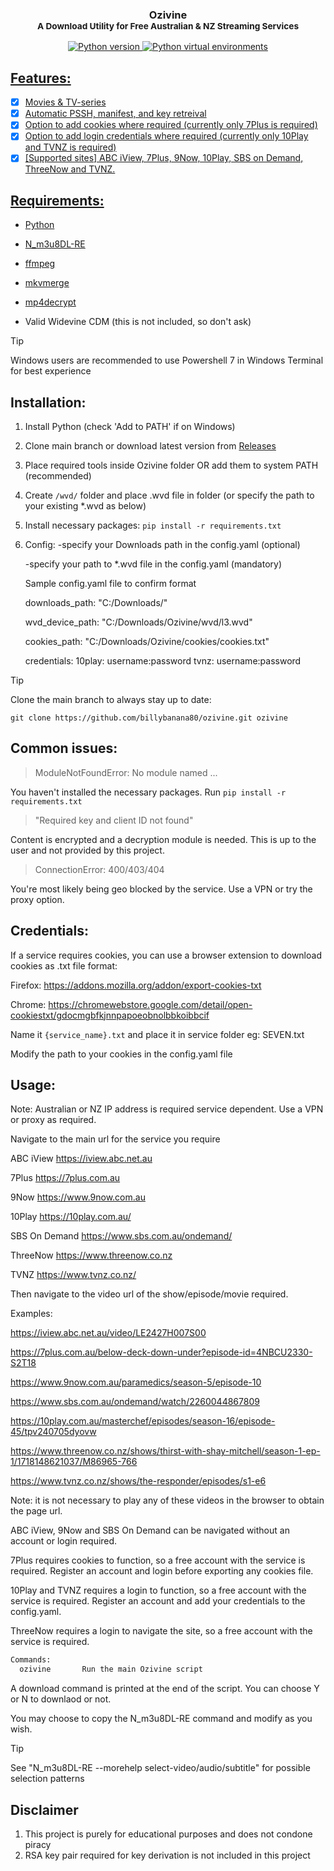 <h3 align="center">Ozivine<br/>
<sup>A Download Utility for Free Australian & NZ Streaming Services</sup></h3>
<p align="center">
    <a href="https://python.org">
        <img src="https://img.shields.io/badge/python-3.9+-blue" alt="Python version">
    </a>
    <a href="https://docs.python.org/3/library/venv.html">
        <img src="https://img.shields.io/badge/python-venv-blue" alt="Python virtual environments">
</p>

## Features:

- [x] Movies & TV-series
- [x] Automatic PSSH, manifest, and key retreival 
- [x] Option to add cookies where required (currently only 7Plus is required)
- [x] Option to add login credentials where required (currently only 10Play and TVNZ is required)
- [x] [Supported sites] ABC iView, 7Plus, 9Now, 10Play, SBS on Demand, ThreeNow and TVNZ.

## Requirements:

* [Python](https://www.python.org/)

* [N_m3u8DL-RE](https://github.com/nilaoda/N_m3u8DL-RE/releases/)

* [ffmpeg](https://ffmpeg.org/)

* [mkvmerge](https://mkvtoolnix.download/downloads.html)

* [mp4decrypt](https://www.bento4.com/downloads/)

* Valid Widevine CDM (this is not included, so don't ask)

> [!TIP]
> Windows users are recommended to use Powershell 7 in Windows Terminal for best experience

## Installation:

1. Install Python (check 'Add to PATH' if on Windows)
2. Clone main branch or download latest version from [Releases](https://github.com/billybanana80/ozivine/releases)
3. Place required tools inside Ozivine folder OR add them to system PATH (recommended)
4. Create `/wvd/` folder and place .wvd file in folder (or specify the path to your existing *.wvd as below)
5. Install necessary packages: `pip install -r requirements.txt`
6. Config: 
      -specify your Downloads path in the config.yaml (optional)

      -specify your path to *.wvd file in the config.yaml (mandatory)

      Sample config.yaml file to confirm format

      downloads_path: "C:/Downloads/"
   
      wvd_device_path: "C:/Downloads/Ozivine/wvd/l3.wvd"
   
      cookies_path: "C:/Downloads/Ozivine/cookies/cookies.txt"

      credentials:
        10play: username:password
        tvnz: username:password


> [!TIP]
> Clone the main branch to always stay up to date:
>
> ```git clone https://github.com/billybanana80/ozivine.git ozivine```

## Common issues:

> ModuleNotFoundError: No module named ...

You haven't installed the necessary packages. Run `pip install -r requirements.txt`

> "Required key and client ID not found"

Content is encrypted and a decryption module is needed. This is up to the user and not provided by this project.

> ConnectionError: 400/403/404

You're most likely being geo blocked by the service. Use a VPN or try the proxy option.

## Credentials:

If a service requires cookies, you can use a browser extension to download cookies as .txt file format:

Firefox: https://addons.mozilla.org/addon/export-cookies-txt

Chrome: https://chromewebstore.google.com/detail/open-cookiestxt/gdocmgbfkjnnpapoeobnolbbkoibbcif


Name it `{service_name}.txt` and place it in service folder eg: SEVEN.txt

Modify the path to your cookies in the config.yaml file

## Usage:

Note: Australian or NZ IP address is required service dependent. Use a VPN or proxy as required.

Navigate to the main url for the service you require

ABC iView
https://iview.abc.net.au


7Plus
https://7plus.com.au


9Now
https://www.9now.com.au


10Play
https://10play.com.au/


SBS On Demand
https://www.sbs.com.au/ondemand/


ThreeNow
https://www.threenow.co.nz


TVNZ
https://www.tvnz.co.nz/



Then navigate to the video url of the show/episode/movie required.

Examples:

https://iview.abc.net.au/video/LE2427H007S00


https://7plus.com.au/below-deck-down-under?episode-id=4NBCU2330-S2T18


https://www.9now.com.au/paramedics/season-5/episode-10


https://www.sbs.com.au/ondemand/watch/2260044867809


https://10play.com.au/masterchef/episodes/season-16/episode-45/tpv240705dyovw


https://www.threenow.co.nz/shows/thirst-with-shay-mitchell/season-1-ep-1/1718148621037/M86965-766


https://www.tvnz.co.nz/shows/the-responder/episodes/s1-e6



Note: it is not necessary to play any of these videos in the browser to obtain the page url.

ABC iView, 9Now and SBS On Demand can be navigated without an account or login required.

7Plus requires cookies to function, so a free account with the service is required. Register an account and login before exporting any cookies file.

10Play and TVNZ requires a login to function, so a free account with the service is required. Register an account and add your credentials to the config.yaml.

ThreeNow requires a login to navigate the site, so a free account with the service is required.

```python
Commands:
  ozivine       Run the main Ozivine script

```
 A download command is printed at the end of the script. You can choose Y or N to downlaod or not.
 
 You may choose to copy the N_m3u8DL-RE command and modify as you wish.

> [!TIP]
> See "N_m3u8DL-RE --morehelp select-video/audio/subtitle" for possible selection patterns

## Disclaimer

1. This project is purely for educational purposes and does not condone piracy
2. RSA key pair required for key derivation is not included in this project

